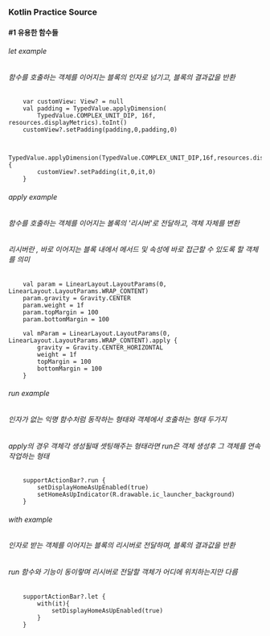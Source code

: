### Kotlin Practice Source


#### #1 유용한 함수들


###### let example
###### 함수를 호출하는 객체를 이어지는 블록의 인자로 넘기고, 블록의 결과값을 반환

        var customView: View? = null
        val padding = TypedValue.applyDimension(
            TypedValue.COMPLEX_UNIT_DIP, 16f, resources.displayMetrics).toInt()
        customView?.setPadding(padding,0,padding,0)


        TypedValue.applyDimension(TypedValue.COMPLEX_UNIT_DIP,16f,resources.displayMetrics).toInt().let {
            customView?.setPadding(it,0,it,0)
        }

###### apply example
###### 함수를 호출하는 객체를 이어지는 볼록의 '리시버'로 전달하고, 객체 자체를 변환
###### 리시버란 , 바로 이어지는 블록 내에서 메서드 및 속성에 바로 접근할 수 있도록 할 객체를 의미
        val param = LinearLayout.LayoutParams(0, LinearLayout.LayoutParams.WRAP_CONTENT)
        param.gravity = Gravity.CENTER
        param.weight = 1f
        param.topMargin = 100
        param.bottomMargin = 100

        val mParam = LinearLayout.LayoutParams(0, LinearLayout.LayoutParams.WRAP_CONTENT).apply {
            gravity = Gravity.CENTER_HORIZONTAL
            weight = 1f
            topMargin = 100
            bottomMargin = 100
        }

###### run example
###### 인자가 없는 익명 함수처럼 동작하는 형태와 객체에서 호출하는 형태 두가지
###### apply의 경우 객체각 생성될때 셋팅해주는 형태라면 run은 객체 생성후 그 객체를 연속 작업하는 형태

        supportActionBar?.run {
            setDisplayHomeAsUpEnabled(true)
            setHomeAsUpIndicator(R.drawable.ic_launcher_background)
        }

###### with example
###### 인자로 받는 객체를 이어지는 블록의 리시버로 전달하며, 블록의 결과값을 반환
###### run 함수와 기능이 동이랗며 리시버로 전달할 객체가 어디에 위치하는지만 다름

        supportActionBar?.let {
            with(it){
                setDisplayHomeAsUpEnabled(true)
            }
        }

